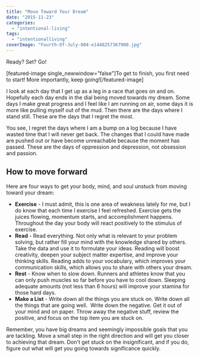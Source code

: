 ```yaml
---
title: "Move Toward Your Dream"
date: "2015-11-23"
categories: 
  - "intentional-living"
tags: 
  - "intentionalliving"
coverImage: "Fourth-Of-July-004-e1448257367900.jpg"
---
```


Ready? Set? Go!

\[featured-image single\_newwindow="false"\]To get to finish, you first need to start! More importantly, keep going!\[/featured-image\]

I look at each day that I get up as a leg in a race that goes on and on. Hopefully each day ends in the dial being moved towards my dream. Some days I make great progress and I feel like I am running on air, some days it is more like pulling myself out of the mud. Then there are the days where I stand still. These are the days that I regret the most.

You see, I regret the days where I am a bump on a log because I have wasted time that I will never get back. The changes that I could have made are pushed out or have become unreachable because the moment has passed. These are the days of oppression and depression, not obsession and passion.

## How to move forward

Here are four ways to get your body, mind, and soul unstuck from moving toward your dream:

- **Exercise** - I must admit, this is one area of weakness lately for me, but I do know that each time I exercise I feel refreshed. Exercise gets the juices flowing, momentum starts, and accomplishment happens. Throughout the day your body will react positively to the stimulus of exercise.
- **Read** - Read everything. Not only what is relevant to your problem solving, but rather fill your mind with the knowledge shared by others. Take the data and use it to formulate your ideas. Reading will boost creativity, deepen your subject matter expertise, and improve your thinking skills. Reading adds to your vocabulary, which improves your communication skills, which allows you to share with others your dream.
- **Rest** - Know when to slow down. Runners and athletes know that you can only push muscles so far before you have to cool down. Sleeping adequate amounts (not less than 6 hours) will improve your stamina for those hard days.
- **Make a List** - Write down all the things you are stuck on. Write down all the things that are going well.  Write down the negative. Get it out of your mind and on paper. Throw away the negative stuff, review the positive, and focus on the top item you are stuck on.

Remember, you have big dreams and seemingly impossible goals that you are tackling. Move a small step in the right direction and will get you closer to achieving that dream. Don't get stuck on the insignificant, and if you do, figure out what will get you going towards significance quickly.
